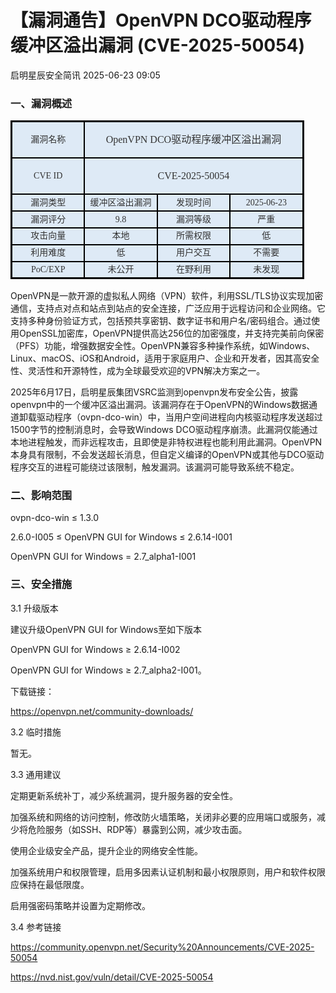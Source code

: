 #  【漏洞通告】OpenVPN DCO驱动程序缓冲区溢出漏洞 (CVE-2025-50054)  
 启明星辰安全简讯   2025-06-23 09:05  
  
### 一、漏洞概述  
<table><tbody style="visibility: visible;"><tr style="height: 20.15pt; visibility: visible;"><td width="100" style="border-width: 2.25pt 1.5pt 1.5pt 2.25pt; border-color: windowtext; border-style: solid; background: rgb(222, 234, 246); padding: 0cm 5.4pt; visibility: visible;" height="20"><p style="text-align: center; line-height: 150%; margin-top: 0px; margin-bottom: 0px; visibility: visible;"><span style="font-family: 微软雅黑, &#34;sans-serif&#34;; color: rgb(51, 51, 51); font-size: 14px; visibility: visible;">漏洞名称<o:p style="visibility: visible;"></o:p></span></p></td><td width="100" colspan="3" valign="middle" style="width:91.0pt;background:#DEEAF6;border-top: 2.25pt solid windowtext; border-left: none; border-bottom: 1.5pt solid windowtext; border-right: 2.25pt solid windowtext;padding:0pt 5.4pt 0pt 5.4pt;height:20.15pt;"><p style="mso-margin-top-alt: auto;mso-margin-bottom-alt: auto;margin-left: 0.0pt;text-indent: 0.0pt;mso-pagination: widow-orphan;font-size: 12.0pt;font-family: 宋体;mso-fareast-font-family: 宋体;mso-bidi-font-family: 宋体;font-weight: normal;mso-bidi-font-weight: normal;text-align: center;line-height: 150%;"><span style="mso-bookmark:OLE_LINK4;"><span style="mso-bookmark:OLE_LINK1;"><span style="mso-bookmark:OLE_LINK2;"><span style="mso-bookmark:OLE_LINK6;"><span style="mso-bookmark:_Hlk121210716;"><span style="font-family:微软雅黑;mso-ascii-font-family:微软雅黑;mso-bidi-font-family:Arial;font-variant:normal;text-transform:none;color:#333333;">OpenVPN DCO驱动程序缓冲区溢出漏洞</span></span></span></span></span></span></p></td></tr><tr style="height: 20.15pt; visibility: visible;"><td width="100" style="border-top: none; border-left: 2.25pt solid windowtext; border-bottom: 1.5pt solid windowtext; border-right: 1.5pt solid windowtext;background: rgb(222, 234, 246); padding: 0cm 5.4pt; visibility: visible;" height="20"><p style="text-align: center; line-height: 150%; margin-top: 0px; margin-bottom: 0px; visibility: visible;"><span style="font-family: 微软雅黑, &#34;sans-serif&#34;; color: rgb(51, 51, 51); font-size: 14px; visibility: visible;">CVE   ID<o:p style="visibility: visible;"></o:p></span></p></td><td width="100" colspan="3" valign="middle" style="width:91.0pt;background:#DEEAF6;border-top:none;border-left:none;border-bottom: 1.5pt solid windowtext;border-right:2.25pt solid windowtext;padding:0pt 5.4pt 0pt 5.4pt;height:20.15pt;"><p style="mso-margin-top-alt: auto;mso-margin-bottom-alt: auto;margin-left: 0.0pt;text-indent: 0.0pt;mso-pagination: widow-orphan;font-size: 12.0pt;font-family: 宋体;mso-fareast-font-family: 宋体;mso-bidi-font-family: 宋体;font-weight: normal;mso-bidi-font-weight: normal;text-align: center;line-height: 150%;"><span style="mso-bookmark:OLE_LINK4;"><span style="mso-bookmark:OLE_LINK1;"><span style="mso-bookmark:OLE_LINK2;"><span style="mso-bookmark:OLE_LINK6;"><span style="mso-bookmark:_Hlk121210716;"><span style="font-family:微软雅黑;mso-ascii-font-family:微软雅黑;mso-bidi-font-family:Arial;font-variant:normal;text-transform:none;color:#333333;">CVE-2025-50054</span></span></span></span></span></span></p></td></tr><tr style="height: 20.15pt; visibility: visible;"><td width="100" style="border-top: none; border-left: 2.25pt solid windowtext; border-bottom: 1.5pt solid windowtext; border-right: 1.5pt solid windowtext;background: rgb(222, 234, 246); padding: 0cm 5.4pt; visibility: visible;" height="20"><p style="text-align: center; line-height: 150%; margin-top: 0px; margin-bottom: 0px; visibility: visible;"><span style="font-family: 微软雅黑, &#34;sans-serif&#34;; color: rgb(51, 51, 51); font-size: 14px; visibility: visible;">漏洞类型<o:p style="visibility: visible;"></o:p></span></p></td><td width="100" style="border-top: none; border-left: none; border-bottom: 1.5pt solid windowtext; border-right: 1.5pt solid windowtext;background: rgb(222, 234, 246); padding: 0cm 5.4pt; visibility: visible;" height="20"><p style="text-align: center; line-height: 150%; margin-top: 0px; margin-bottom: 0px; visibility: visible;"><span style="font-family: 微软雅黑, &#34;sans-serif&#34;; color: rgb(51, 51, 51); font-size: 14px; visibility: visible;">缓冲区溢出漏洞<o:p style="visibility: visible;"></o:p></span></p></td><td width="100" style="border-top: none; border-left: none; border-bottom: 1.5pt solid windowtext; border-right: 1.5pt solid windowtext;background: rgb(222, 234, 246); padding: 0cm 5.4pt; visibility: visible;" height="20"><p style="text-align: center; line-height: 150%; margin-top: 0px; margin-bottom: 0px; visibility: visible;"><span style="font-family: 微软雅黑, &#34;sans-serif&#34;; color: rgb(51, 51, 51); font-size: 14px; visibility: visible;">发现时间<o:p style="visibility: visible;"></o:p></span></p></td><td width="100" style="border-top: none; border-left: none; border-bottom: 1.5pt solid windowtext; border-right: 2.25pt solid windowtext;background: rgb(222, 234, 246); padding: 0cm 5.4pt; visibility: visible;" height="20"><p style="text-align: center; line-height: 150%; margin-top: 0px; margin-bottom: 0px; visibility: visible;"><span style="font-family: 微软雅黑, &#34;sans-serif&#34;; color: rgb(51, 51, 51); font-size: 14px; visibility: visible;">2025-06-23<o:p style="visibility: visible;"></o:p></span></p></td></tr><tr style="height: 20.15pt; visibility: visible;"><td width="100" style="border-top: none; border-left: 2.25pt solid windowtext; border-bottom: 1.5pt solid windowtext; border-right: 1.5pt solid windowtext;background: rgb(222, 234, 246); padding: 0cm 5.4pt; visibility: visible;" height="20"><p style="text-align: center; line-height: 150%; margin-top: 0px; margin-bottom: 0px; visibility: visible;"><span style="font-family: 微软雅黑, &#34;sans-serif&#34;; color: rgb(51, 51, 51); font-size: 14px; visibility: visible;">漏洞评分<o:p style="visibility: visible;"></o:p></span></p></td><td width="100" style="border-top: none; border-left: none; border-bottom: 1.5pt solid windowtext; border-right: 1.5pt solid windowtext;background: rgb(222, 234, 246); padding: 0cm 5.4pt; visibility: visible;" height="20"><p style="text-align: center; line-height: 150%; margin-top: 0px; margin-bottom: 0px; visibility: visible;"><span style="font-family: 微软雅黑, &#34;sans-serif&#34;; color: rgb(51, 51, 51); font-size: 14px; visibility: visible;">9.8<o:p style="visibility: visible;"></o:p></span></p></td><td width="100" style="border-top: none; border-left: none; border-bottom: 1.5pt solid windowtext; border-right: 1.5pt solid windowtext;background: rgb(222, 234, 246); padding: 0cm 5.4pt; visibility: visible;" height="20"><p style="text-align: center; line-height: 150%; margin-top: 0px; margin-bottom: 0px; visibility: visible;"><span style="font-family: 微软雅黑, &#34;sans-serif&#34;; color: rgb(51, 51, 51); font-size: 14px; visibility: visible;">漏洞等级<o:p style="visibility: visible;"></o:p></span></p></td><td width="100" style="border-top: none; border-left: none; border-bottom: 1.5pt solid windowtext; border-right: 2.25pt solid windowtext;background: rgb(222, 234, 246); padding: 0cm 5.4pt; visibility: visible;" height="20"><p style="text-align: center; line-height: 150%; margin-top: 0px; margin-bottom: 0px; visibility: visible;"><span style="font-family: 微软雅黑, &#34;sans-serif&#34;; color: rgb(51, 51, 51); font-size: 14px; visibility: visible;">严重<o:p style="visibility: visible;"></o:p></span></p></td></tr><tr style="height: 20.15pt; visibility: visible;"><td width="100" style="border-top: none; border-left: 2.25pt solid windowtext; border-bottom: 1.5pt solid windowtext; border-right: 1.5pt solid windowtext;background: rgb(222, 234, 246); padding: 0cm 5.4pt; visibility: visible;" height="20"><p style="text-align: center; line-height: 150%; margin-top: 0px; margin-bottom: 0px; visibility: visible;"><span style="font-family: 微软雅黑, &#34;sans-serif&#34;; color: rgb(51, 51, 51); font-size: 14px; visibility: visible;">攻击向量<o:p style="visibility: visible;"></o:p></span></p></td><td width="100" style="border-top: none; border-left: none; border-bottom: 1.5pt solid windowtext; border-right: 1.5pt solid windowtext;background: rgb(222, 234, 246); padding: 0cm 5.4pt; visibility: visible;" height="20"><p style="text-align: center; line-height: 150%; margin-top: 0px; margin-bottom: 0px; visibility: visible;"><span style="font-family: 微软雅黑, &#34;sans-serif&#34;; color: rgb(51, 51, 51); font-size: 14px; visibility: visible;">本地<o:p style="visibility: visible;"></o:p></span></p></td><td width="100" style="border-top: none; border-left: none; border-bottom: 1.5pt solid windowtext; border-right: 1.5pt solid windowtext;background: rgb(222, 234, 246); padding: 0cm 5.4pt; visibility: visible;" height="20"><p style="text-align: center; line-height: 150%; margin-top: 0px; margin-bottom: 0px; visibility: visible;"><span style="font-family: 微软雅黑, &#34;sans-serif&#34;; color: rgb(51, 51, 51); font-size: 14px; visibility: visible;">所需权限<o:p style="visibility: visible;"></o:p></span></p></td><td width="100" style="border-top: none; border-left: none; border-bottom: 1.5pt solid windowtext; border-right: 2.25pt solid windowtext;background: rgb(222, 234, 246); padding: 0cm 5.4pt; visibility: visible;" height="20"><p style="text-align: center; line-height: 150%; margin-top: 0px; margin-bottom: 0px; visibility: visible;"><span style="font-family: 微软雅黑, &#34;sans-serif&#34;; color: rgb(51, 51, 51); font-size: 14px; visibility: visible;">低<o:p style="visibility: visible;"></o:p></span></p></td></tr><tr style="height: 20.15pt; visibility: visible;"><td width="100" style="border-top: none; border-left: 2.25pt solid windowtext; border-bottom: 1.5pt solid windowtext; border-right: 1.5pt solid windowtext;background: rgb(222, 234, 246); padding: 0cm 5.4pt; visibility: visible;" height="20"><p style="text-align: center; line-height: 150%; margin-top: 0px; margin-bottom: 0px; visibility: visible;"><span style="font-family: 微软雅黑, &#34;sans-serif&#34;; color: rgb(51, 51, 51); font-size: 14px; visibility: visible;">利用难度<o:p style="visibility: visible;"></o:p></span></p></td><td width="100" style="border-top: none; border-left: none; border-bottom: 1.5pt solid windowtext; border-right: 1.5pt solid windowtext;background: rgb(222, 234, 246); padding: 0cm 5.4pt; visibility: visible;" height="20"><p style="text-align: center; line-height: 150%; margin-top: 0px; margin-bottom: 0px; visibility: visible;"><span style="font-family: 微软雅黑, &#34;sans-serif&#34;; color: rgb(51, 51, 51); font-size: 14px; visibility: visible;">低<o:p style="visibility: visible;"></o:p></span></p></td><td width="100" style="border-top: none; border-left: none; border-bottom: 1.5pt solid windowtext; border-right: 1.5pt solid windowtext;background: rgb(222, 234, 246); padding: 0cm 5.4pt; visibility: visible;" height="20"><p style="text-align: center; line-height: 150%; margin-top: 0px; margin-bottom: 0px; visibility: visible;"><span style="font-family: 微软雅黑, &#34;sans-serif&#34;; color: rgb(51, 51, 51); font-size: 14px; visibility: visible;">用户交互<o:p style="visibility: visible;"></o:p></span></p></td><td width="100" style="border-top: none; border-left: none; border-bottom: 1.5pt solid windowtext; border-right: 2.25pt solid windowtext;background: rgb(222, 234, 246); padding: 0cm 5.4pt; visibility: visible;" height="20"><p style="text-align: center; line-height: 150%; margin-top: 0px; margin-bottom: 0px; visibility: visible;"><span style="font-family: 微软雅黑, &#34;sans-serif&#34;; color: rgb(51, 51, 51); font-size: 14px; visibility: visible;">不需要<o:p style="visibility: visible;"></o:p></span></p></td></tr><tr style="height: 20.15pt; visibility: visible;"><td width="100" style="border-top: none; border-left: 2.25pt solid windowtext; border-bottom: 2.25pt solid windowtext; border-right: 1.5pt solid windowtext;background: rgb(222, 234, 246); padding: 0cm 5.4pt; visibility: visible;" height="20"><p style="text-align: center; line-height: 150%; margin-top: 0px; margin-bottom: 0px; visibility: visible;"><span style="font-family: 微软雅黑, &#34;sans-serif&#34;; color: rgb(51, 51, 51); font-size: 14px; visibility: visible;">PoC/EXP<o:p style="visibility: visible;"></o:p></span></p></td><td width="100" style="border-top: none; border-left: none; border-bottom: 2.25pt solid windowtext; border-right: 1.5pt solid windowtext;background: rgb(222, 234, 246); padding: 0cm 5.4pt; visibility: visible;" height="20"><p style="text-align: center; line-height: 150%; margin-top: 0px; margin-bottom: 0px; visibility: visible;"><span style="font-family: 微软雅黑, &#34;sans-serif&#34;; color: rgb(51, 51, 51); font-size: 14px; visibility: visible;">未公开<o:p style="visibility: visible;"></o:p></span></p></td><td width="100" style="border-top: none; border-left: none; border-bottom: 2.25pt solid windowtext; border-right: 1.5pt solid windowtext;background: rgb(222, 234, 246); padding: 0cm 5.4pt; visibility: visible;" height="20"><p style="text-align: center; line-height: 150%; margin-top: 0px; margin-bottom: 0px; visibility: visible;"><span style="font-family: 微软雅黑, &#34;sans-serif&#34;; color: rgb(51, 51, 51); font-size: 14px; visibility: visible;">在野利用<o:p style="visibility: visible;"></o:p></span></p></td><td width="100" style="border-top: none; border-left: none; border-bottom: 2.25pt solid windowtext; border-right: 2.25pt solid windowtext;background: rgb(222, 234, 246); padding: 0cm 5.4pt; visibility: visible;" height="20"><p style="text-align: center; line-height: 150%; margin-top: 0px; margin-bottom: 0px; visibility: visible;"><span style="font-family: 微软雅黑, &#34;sans-serif&#34;; color: rgb(51, 51, 51); font-size: 14px; visibility: visible;">未发现<o:p style="visibility: visible;"></o:p></span></p></td></tr></tbody></table>  
OpenVPN是一款开源的虚拟私人网络（VPN）软件，利用SSL/TLS协议实现加密通信，支持点对点和站点到站点的安全连接，广泛应用于远程访问和企业网络。它支持多种身份验证方式，包括预共享密钥、数字证书和用户名/密码组合。通过使用OpenSSL加密库，OpenVPN提供高达256位的加密强度，并支持完美前向保密（PFS）功能，增强数据安全性。OpenVPN兼容多种操作系统，如Windows、Linux、macOS、iOS和Android，适用于家庭用户、企业和开发者，因其高安全性、灵活性和开源特性，成为全球最受欢迎的VPN解决方案之一。  
  
2025年6月17日，启明星辰集团VSRC监测到openvpn发布安全公告，披露openvpn中的一个缓冲区溢出漏洞。该漏洞存在于OpenVPN的Windows数据通道卸载驱动程序（ovpn-dco-win）中，当用户空间进程向内核驱动程序发送超过1500字节的控制消息时，会导致Windows DCO驱动程序崩溃。此漏洞仅能通过本地进程触发，而非远程攻击，且即使是非特权进程也能利用此漏洞。OpenVPN本身具有限制，不会发送超长消息，但自定义编译的OpenVPN或其他与DCO驱动程序交互的进程可能绕过该限制，触发漏洞。该漏洞可能导致系统不稳定。  
### 二、影响范围  
  
ovpn-dco-win ≤ 1.3.0  
  
2.6.0-I005 ≤ OpenVPN GUI for Windows ≤ 2.6.14-I001  
  
OpenVPN GUI for Windows = 2.7_alpha1-I001  
### 三、安全措施  
  
3.1 升级版本  
  
建议升级OpenVPN GUI for Windows至如下版本  
  
OpenVPN GUI for Windows ≥ 2.6.14-I002  
  
OpenVPN GUI for Windows ≥ 2.7_alpha2-I001。  
  
下载链接：  
  
https://openvpn.net/community-downloads/  
  
3.2 临时措施  
  
暂无。  
  
3.3 通用建议  
  
定期更新系统补丁，减少系统漏洞，提升服务器的安全性。  
  
加强系统和网络的访问控制，修改防火墙策略，关闭非必要的应用端口或服务，减少将危险服务（如SSH、RDP等）暴露到公网，减少攻击面。  
  
使用企业级安全产品，提升企业的网络安全性能。  
  
加强系统用户和权限管理，启用多因素认证机制和最小权限原则，用户和软件权限应保持在最低限度。  
  
启用强密码策略并设置为定期修改。  
  
3.4 参考链接  
  
https://community.openvpn.net/Security%20Announcements/CVE-2025-50054  
  
https://nvd.nist.gov/vuln/detail/CVE-2025-50054  
